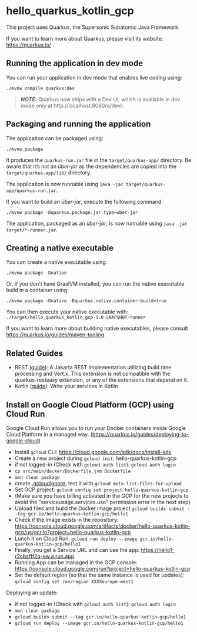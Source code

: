 # hello_quarkus_kotlin_gcp

This project uses Quarkus, the Supersonic Subatomic Java Framework.

If you want to learn more about Quarkus, please visit its website: https://quarkus.io/ .

## Running the application in dev mode

You can run your application in dev mode that enables live coding using:

```shell script
./mvnw compile quarkus:dev
```

> **_NOTE:_**  Quarkus now ships with a Dev UI, which is available in dev mode only at http://localhost:8080/q/dev/.

## Packaging and running the application

The application can be packaged using:

```shell script
./mvnw package
```

It produces the `quarkus-run.jar` file in the `target/quarkus-app/` directory.
Be aware that it’s not an _über-jar_ as the dependencies are copied into the `target/quarkus-app/lib/` directory.

The application is now runnable using `java -jar target/quarkus-app/quarkus-run.jar`.

If you want to build an _über-jar_, execute the following command:

```shell script
./mvnw package -Dquarkus.package.jar.type=uber-jar
```

The application, packaged as an _über-jar_, is now runnable using `java -jar target/*-runner.jar`.

## Creating a native executable

You can create a native executable using:

```shell script
./mvnw package -Dnative
```

Or, if you don't have GraalVM installed, you can run the native executable build in a container using:

```shell script
./mvnw package -Dnative -Dquarkus.native.container-build=true
```

You can then execute your native executable with: `./target/hello_quarkus_kotlin_gcp-1.0-SNAPSHOT-runner`

If you want to learn more about building native executables, please consult https://quarkus.io/guides/maven-tooling.

## Related Guides

- REST ([guide](https://quarkus.io/guides/rest)): A Jakarta REST implementation utilizing build time processing and Vert.x. This extension is not compatible with the quarkus-resteasy extension, or any
  of the extensions that depend on it.
- Kotlin ([guide](https://quarkus.io/guides/kotlin)): Write your services in Kotlin

## Install on Google Cloud Platform (GCP) using Cloud Run

Google Cloud Run allows you to run your Docker containers inside Google Cloud Platform in a managed way. (https://quarkus.io/guides/deploying-to-google-cloud)

- Install `gcloud` CLI: https://cloud.google.com/sdk/docs/install-sdk
- Create a new project during `gcloud init`:  hello-quarkus-kotlin-gcp
- if not logged-in (Check with `gcloud auth list`): `gcloud auth login` 
- `cp src/main/docker/Dockerfile.jvm Dockerfile`
-  `mvn clean package`
- create [.gcloudignore](.gcloudignore);  test it with  `gcloud meta list-files-for-upload`
- Set GCP project: `gcloud config set project hello-quarkus-kotlin-gcp`
- (Make sure you have billing activated in the GCP for the new projects to avoid the "serviceusage.services.use" permission error in the next step)
- Upload files and build the Docker image project `gcloud builds submit --tag gcr.io/hello-quarkus-kotlin-gcp/hello1`
- Check if the image exists in the repository:  https://console.cloud.google.com/artifacts/docker/hello-quarkus-kotlin-gcp/us/gcr.io?project=hello-quarkus-kotlin-gcp
- Lunch it on Cloud Run: `gcloud run deploy --image gcr.io/hello-quarkus-kotlin-gcp/hello1`
- Finally, you get a Service URL and can use the app: https://hello1-r2cbzfff2q-ew.a.run.app
- Running App can be managed in the GCP console: https://console.cloud.google.com/run?project=hello-quarkus-kotlin-gcp
- Set the default region (so that the same instance is used for  updates): `gcloud config set run/region XXXXeurope-west1`

Deploying an update:
- if not logged-in (Check with `gcloud auth list`): `gcloud auth login`
-  `mvn clean package`
-  `gcloud builds submit --tag gcr.io/hello-quarkus-kotlin-gcp/hello1`
-  `gcloud run deploy --image gcr.io/hello-quarkus-kotlin-gcp/hello1`